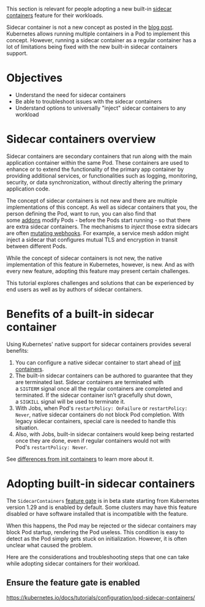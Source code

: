 This section is relevant for people adopting a new built-in [sidecar containers](https://kubernetes.io/docs/concepts/workloads/pods/sidecar-containers/) feature for their workloads.

Sidecar container is not a new concept as posted in the [blog post](https://kubernetes.io/blog/2015/06/the-distributed-system-toolkit-patterns/). Kubernetes allows running multiple containers in a Pod to implement this concept. However, running a sidecar container as a regular container has a lot of limitations being fixed with the new built-in sidecar containers support.

# Objectives
- Understand the need for sidecar containers
- Be able to troubleshoot issues with the sidecar containers
- Understand options to universally "inject" sidecar containers to any workload

# Sidecar containers overview
Sidecar containers are secondary containers that run along with the main application container within the same Pod. These containers are used to enhance or to extend the functionality of the primary app container by providing additional services, or functionalities such as logging, monitoring, security, or data synchronization, without directly altering the primary application code.

The concept of sidecar containers is not new and there are multiple implementations of this concept. As well as sidecar containers that you, the person defining the Pod, want to run, you can also find that some [addons](https://kubernetes.io/docs/concepts/cluster-administration/addons/) modify Pods - before the Pods start running - so that there are extra sidecar containers. The mechanisms to _inject_ those extra sidecars are often [mutating webhooks](https://kubernetes.io/docs/reference/access-authn-authz/admission-controllers/#mutatingadmissionwebhook). For example, a service mesh addon might inject a sidecar that configures mutual TLS and encryption in transit between different Pods.

While the concept of sidecar containers is not new, the native implementation of this feature in Kubernetes, however, is new. And as with every new feature, adopting this feature may present certain challenges.

This tutorial explores challenges and solutions that can be experienced by end users as well as by authors of sidecar containers.

# Benefits of a built-in sidecar container
Using Kubernetes' native support for sidecar containers provides several benefits:

1. You can configure a native sidecar container to start ahead of [init containers](https://kubernetes.io/docs/concepts/workloads/pods/init-containers/).
2. The built-in sidecar containers can be authored to guarantee that they are terminated last. Sidecar containers are terminated with a `SIGTERM` signal once all the regular containers are completed and terminated. If the sidecar container isn’t gracefully shut down, a `SIGKILL` signal will be used to terminate it.
3. With Jobs, when Pod's `restartPolicy: OnFailure` or `restartPolicy: Never`, native sidecar containers do not block Pod completion. With legacy sidecar containers, special care is needed to handle this situation.
4. Also, with Jobs, built-in sidecar containers would keep being restarted once they are done, even if regular containers would not with Pod's `restartPolicy: Never`.

See [differences from init containers](https://kubernetes.io/docs/concepts/workloads/pods/sidecar-containers/#differences-from-application-containers) to learn more about it.

# Adopting built-in sidecar containers
The `SidecarContainers` [feature gate](https://kubernetes.io/docs/reference/command-line-tools-reference/feature-gates/) is in beta state starting from Kubernetes version 1.29 and is enabled by default. Some clusters may have this feature disabled or have software installed that is incompatible with the feature.

When this happens, the Pod may be rejected or the sidecar containers may block Pod startup, rendering the Pod useless. This condition is easy to detect as the Pod simply gets stuck on initialization. However, it is often unclear what caused the problem.

Here are the considerations and troubleshooting steps that one can take while adopting sidecar containers for their workload.

## Ensure the feature gate is enabled


https://kubernetes.io/docs/tutorials/configuration/pod-sidecar-containers/